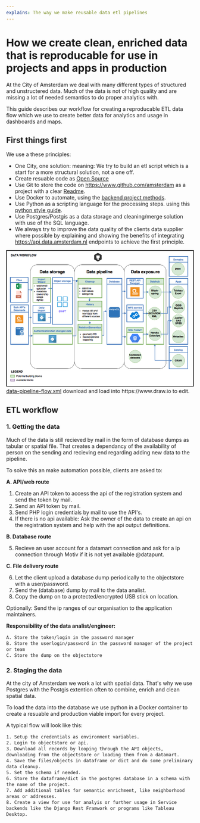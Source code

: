 ```yaml
---
explains: The way we make reusable data etl pipelines
---
```


# How we create clean, enriched data that is reproducable for use in projects and apps in production

At the City of Amsterdam we deal with many different types of structured and unstructered data.
Much of the data is not of high quality and are missing a lot of needed semantics to do proper analytics with.

This guide describes our workflow for creating a reproducable ETL data flow which we use to create better data for analytics and usage in dashboards and maps.

## First things first

We use a these principles:
- One City, one solution: meaning: We try to build an etl script which is a start for a more structural solution, not a one off.
- Create resuable code as [Open Source](track-open-source-health.md)
- Use Git to store the code on https://www.github.com/amsterdam as a project with a clear [Readme](write-a-readme.md).
- Use Docker to automate, using the [backend project methods](back-end-projects.md).
- Use Python as a scripting language for the processing steps. using this [python style guide](style-guide-python.md).
- Use Postgres/Postgis as a data storage and cleaning/merge solution with use of the SQL language.
- We always try to improve the data quality of the clients data supplier where possible by explaining and showing the benefits of integrating https://api.data.amsterdam.nl endpoints to achieve the first principle.

<img src="/images/data-pipeline-flow.png" width="800">
<a href="/images/data-pipeline-flow.xml">data-pipeline-flow.xml</a> download and load into https://www.draw.io to edit.

## ETL workflow

### 1. Getting the data

Much of the data is still recieved by mail in the form of database dumps as tabular or spatial file. That creates a dependancy of the availability of person on the sending and recieving end regarding adding new data to the pipeline.

To solve this an make automation possible, clients are asked to:

**A. API/web route**
1. Create an API token to access the api of the registration system and send the token by mail.
2. Send an API token by mail.
3. Send PHP login credentials by mail to use the API's.
4. If there is no api available: Ask the owner of the data to create an api on the registration system and help with the api output definitions.

**B. Database route**

5. Recieve an user account for a datamart connection and ask for a ip connection through Motiv if it is not yet available @datapunt.

**C. File delivery route**

6. Let the client upload a database dump periodically to the objectstore with a user/password.
7. Send the (database) dump by mail to the data analist.
8. Copy the dump on to a protected/encrypted USB stick on location.

Optionally:
Send the ip ranges of our organisation to the application maintainers.

**Responsibility of the data analist/engineer:**
```
A. Store the token/login in the password manager
B. Store the userlogin/password in the password manager of the project or team
C. Store the dump on the objectstore
```

### 2. Staging the data

At the city of Amsterdam we work a lot with spatial data. That's why we use Postgres with the Postgis extention often to combine, enrich and clean spatial data. 

To load the data into the database we use python in a Docker container to create a resuable and production viable import for every project.

A typical flow will look like this:

```
1. Setup the credentials as environment variables.
2. Login to objectstore or api.
3. Download all records by looping through the API objects, downloading from the objectstore or loading them from a datamart.
4. Save the files/objects in dataframe or dict and do some preliminary data cleanup.
5. Set the schema if needed.
6. Store the dataframe/dict in the postgres database in a schema with the name of the project.
7. Add additional tables for semantic enrichment, like neighborhood areas or addresses.
8. Create a view for use for analyis or further usage in Service backends like the Django Rest Framwork or programs like Tableau Desktop. 
```

